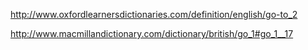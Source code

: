 http://www.oxfordlearnersdictionaries.com/definition/english/go-to_2

http://www.macmillandictionary.com/dictionary/british/go_1#go_1__17
